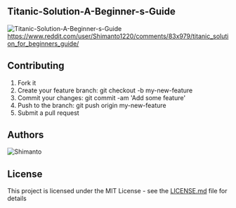 ## Titanic-Solution-A-Beginner-s-Guide
![Titanic-Solution-A-Beginner-s-Guide](https://www.kaggle.com/harunshimanto/titanic-solution-a-beginner-s-guide/notebook)
https://www.reddit.com/user/Shimanto1220/comments/83x979/titanic_solution_for_beginners_guide/


## Contributing

1. Fork it
2. Create your feature branch: git checkout -b my-new-feature
3. Commit your changes: git commit -am 'Add some feature'
4. Push to the branch: git push origin my-new-feature
5. Submit a pull request

## Authors
![Shimanto](https://github.com/harunshimanto)

## License

This project is licensed under the MIT License - see the [LICENSE.md](https://github.com/harunshimanto/Titanic-Solution-A-Beginner-s-Guide/blob/master/LICENSE) file for details
